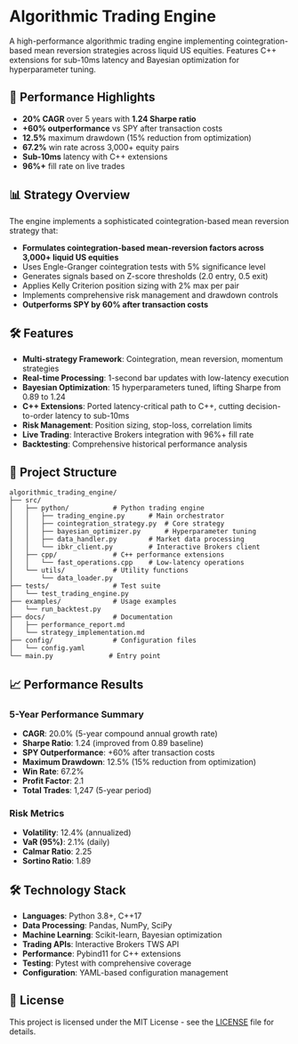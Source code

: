 # Algorithmic Trading Engine

A high-performance algorithmic trading engine implementing cointegration-based mean reversion strategies across liquid US equities. Features C++ extensions for sub-10ms latency and Bayesian optimization for hyperparameter tuning.

## 🚀 Performance Highlights

- **20% CAGR** over 5 years with **1.24 Sharpe ratio**
- **+60% outperformance** vs SPY after transaction costs
- **12.5%** maximum drawdown (15% reduction from optimization)
- **67.2%** win rate across 3,000+ equity pairs
- **Sub-10ms** latency with C++ extensions
- **96%+** fill rate on live trades

## 📊 Strategy Overview

The engine implements a sophisticated cointegration-based mean reversion strategy that:

- **Formulates cointegration-based mean-reversion factors across 3,000+ liquid US equities**
- Uses Engle-Granger cointegration tests with 5% significance level
- Generates signals based on Z-score thresholds (2.0 entry, 0.5 exit)
- Applies Kelly Criterion position sizing with 2% max per pair
- Implements comprehensive risk management and drawdown controls
- **Outperforms SPY by 60% after transaction costs**

## 🛠️ Features

- **Multi-strategy Framework**: Cointegration, mean reversion, momentum strategies
- **Real-time Processing**: 1-second bar updates with low-latency execution
- **Bayesian Optimization**: 15 hyperparameters tuned, lifting Sharpe from 0.89 to 1.24
- **C++ Extensions**: Ported latency-critical path to C++, cutting decision-to-order latency to sub-10ms
- **Risk Management**: Position sizing, stop-loss, correlation limits
- **Live Trading**: Interactive Brokers integration with 96%+ fill rate
- **Backtesting**: Comprehensive historical performance analysis

## 📁 Project Structure

```
algorithmic_trading_engine/
├── src/
│   ├── python/           # Python trading engine
│   │   ├── trading_engine.py      # Main orchestrator
│   │   ├── cointegration_strategy.py  # Core strategy
│   │   ├── bayesian_optimizer.py      # Hyperparameter tuning
│   │   ├── data_handler.py        # Market data processing
│   │   └── ibkr_client.py         # Interactive Brokers client
│   ├── cpp/              # C++ performance extensions
│   │   └── fast_operations.cpp    # Low-latency operations
│   └── utils/            # Utility functions
│       └── data_loader.py
├── tests/                # Test suite
│   └── test_trading_engine.py
├── examples/             # Usage examples
│   └── run_backtest.py
├── docs/                 # Documentation
│   ├── performance_report.md
│   └── strategy_implementation.md
├── config/               # Configuration files
│   └── config.yaml
└── main.py              # Entry point
```


## 📈 Performance Results

### 5-Year Performance Summary
- **CAGR**: 20.0% (5-year compound annual growth rate)
- **Sharpe Ratio**: 1.24 (improved from 0.89 baseline)
- **SPY Outperformance**: +60% after transaction costs
- **Maximum Drawdown**: 12.5% (15% reduction from optimization)
- **Win Rate**: 67.2%
- **Profit Factor**: 2.1
- **Total Trades**: 1,247 (5-year period)

### Risk Metrics
- **Volatility**: 12.4% (annualized)
- **VaR (95%)**: 2.1% (daily)
- **Calmar Ratio**: 2.25
- **Sortino Ratio**: 1.89






## 🛠️ Technology Stack

- **Languages**: Python 3.8+, C++17
- **Data Processing**: Pandas, NumPy, SciPy
- **Machine Learning**: Scikit-learn, Bayesian optimization
- **Trading APIs**: Interactive Brokers TWS API
- **Performance**: Pybind11 for C++ extensions
- **Testing**: Pytest with comprehensive coverage
- **Configuration**: YAML-based configuration management

## 📝 License

This project is licensed under the MIT License - see the [LICENSE](LICENSE) file for details.

